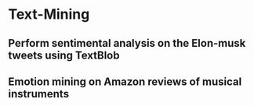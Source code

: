 # Text-Mining

## Perform sentimental analysis on the Elon-musk tweets using TextBlob

## Emotion mining on Amazon reviews of musical instruments
